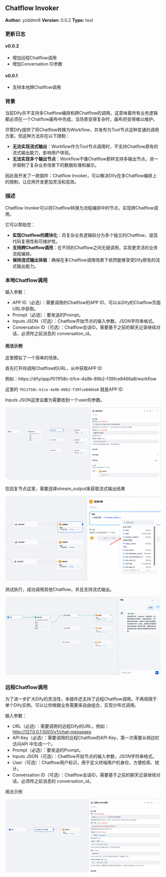 ## Chatflow Invoker

**Author:** yzddmr6
**Version:** 0.0.2
**Type:** tool

### 更新日志

#### v0.0.2

* 增加远程Chatflow调用
* 增加Conversation ID参数

#### v0.0.1

* 支持本地跨Chatflow调用



### 背景

当前Dify并不支持多Chatflow编排和跨Chatflow的调用。这意味着所有业务逻辑都必须在一个Chatflow画布中完成，当场景变得复杂时，画布将变得难以维护。

尽管Dify提供了将Chatflow转换为Workflow，并发布为Tool节点这种变通的调用方案，但这种方法存在以下限制：

* **无法实现流式输出**：Workflow作为Tool节点调用时，不支持Chatflow原有的流式输出能力，影响用户体验。
* **无法实现多个输出节点**：Workflow不像Chatflow那样支持多输出节点，进一步限制了复杂业务场景下的数据处理和展示。


因此我开发了一款插件：Chatflow Invoker，可以解决Dify在多Chatflow编排上的限制，让应用开发更加灵活和高效。


### 描述

Chatflow Invoker可以将Chatflow转换为流程编排中的节点，实现跨Chatflow调用。

它可以帮助您：

* **实现Chatflow的模块化**：将复杂业务逻辑拆分为多个独立的Chatflow，提高代码复用性和可维护性。
* **支持跨Chatflow调用**：在不同的Chatflow之间无缝调用，实现更灵活的业务流程编排。
* **保持流式输出体验**：确保在多Chatflow调用场景下依然能够享受Dify原有的流式输出能力。



### 本地Chatflow调用

输入参数：

* APP ID（必选）：需要调用的Chatflow的APP ID，可以从Dify的Chatflow页面URL中获取。
* Prompt（必选）：要发送的Prompt。
* Inputs JSON（可选）：Chatflow开始节点的输入参数，JSON字符串格式。
* Conversation ID（可选）：Chatflow会话ID，需要基于之前的聊天记录继续对话，必须传之前消息的 conversation_id。

#### 用法示例

这里模拟了一个简单的场景。

首先打开待调用Chatflow的URL，从中获取APP ID

例如：https://dify/app/f011f58c-b1ce-4a9b-89b2-f39fce8466a8/workflow

这里的 `f011f58c-b1ce-4a9b-89b2-f39fce8466a8` 就是APP ID

Inputs JSON这里设置为需要收到一个user的参数。

![image-20250721174829878](./assets/image-20250721174829878.png)

在回复节点这里，需要选择stream_output来获取流式输出结果

![image-20250721174412582](./assets/image-20250721174412582.png)

测试执行，成功调用其他Chatflow，并且支持流式输出。

![image-20250721174245191](./assets/image-20250721174245191.png)



### 远程Chatflow调用

为了进一步扩大Dify的灵活性，本插件还支持了远程Chatflow调用。不再局限于单个Dify实例，可以让你根据业务需要来自由组合，实现分布式调用。

输入参数：

* URL（必选）：需要调用的远程Dify的URL，例如：http://127.0.0.1:5001/v1/chat-messages
* API Key（必选）：需要调用的远程Chatflow的API Key，第一次需要从侧边栏 访问API 中生成一个。
* Prompt（必选）：要发送的Prompt。
* Inputs JSON（可选）：Chatflow开始节点的输入参数，JSON字符串格式。
* User（可选）：Chatflow用户标识，用于定义终端用户的身份，方便检索、统计。
* Conversation ID（可选）：Chatflow会话ID，需要基于之前的聊天记录继续对话，必须传之前消息的 conversation_id。

用法示例

![image-20250729163100028](./assets/image-20250729163100028.png)
